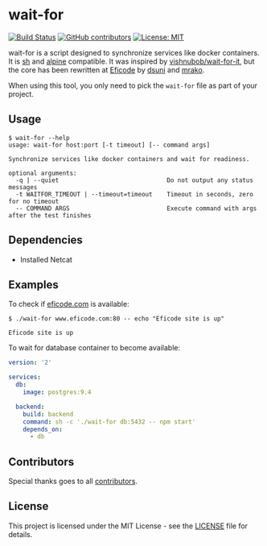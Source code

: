 # wait-for

[![Build Status](https://img.shields.io/drone/build/thegeeklab/wait-for?logo=drone)](https://cloud.drone.io/thegeeklab/wait-for)
[![GitHub contributors](https://img.shields.io/github/contributors/thegeeklab/wait-for)](https://github.com/thegeeklab/wait-for/graphs/contributors)
[![License: MIT](https://img.shields.io/github/license/thegeeklab/wait-for)](<[LICENSE](https://github.com/thegeeklab/wait-for/blob/master/LICENSE)>)

wait-for is a script designed to synchronize services like docker containers. It is [sh](https://en.wikipedia.org/wiki/Bourne_shell) and [alpine](https://alpinelinux.org/) compatible. It was inspired by [vishnubob/wait-for-it](https://github.com/vishnubob/wait-for-it), but the core has been rewritten at [Eficode](http://eficode.com/) by [dsuni](https://github.com/dsuni) and [mrako](https://github.com/mrako).

When using this tool, you only need to pick the `wait-for` file as part of your project.

## Usage

```Shell
$ wait-for --help
usage: wait-for host:port [-t timeout] [-- command args]

Synchronize services like docker containers and wait for readiness.

optional arguments:
  -q | --quiet                              Do not output any status messages
  -t WAITFOR_TIMEOUT | --timeout=timeout    Timeout in seconds, zero for no timeout
  -- COMMAND ARGS                           Execute command with args after the test finishes
```

## Dependencies

* Installed Netcat

## Examples

To check if [eficode.com](https://eficode.com) is available:

```Shell
$ ./wait-for www.eficode.com:80 -- echo "Eficode site is up"

Eficode site is up
```

To wait for database container to become available:

```Yaml
version: '2'

services:
  db:
    image: postgres:9.4

  backend:
    build: backend
    command: sh -c './wait-for db:5432 -- npm start'
    depends_on:
      - db
```

## Contributors

Special thanks goes to all [contributors](https://github.com/thegeeklab/wait-for/graphs/contributors).

## License

This project is licensed under the MIT License - see the [LICENSE](https://github.com/thegeeklab/wait-for/blob/master/LICENSE) file for details.
